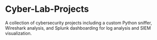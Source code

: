# Cyber-Lab-Projects
A collection of cybersecurity projects including a custom Python sniffer, Wireshark analysis, and Splunk dashboarding for log analysis and SIEM visualization.
